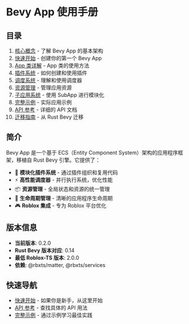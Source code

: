 # Bevy App 使用手册

## 目录

1. [核心概念](./01-core-concepts.md) - 了解 Bevy App 的基本架构
2. [快速开始](./02-quick-start.md) - 创建你的第一个 Bevy App
3. [App 类详解](./03-app-class.md) - App 类的使用方法
4. [插件系统](./04-plugin-system.md) - 如何创建和使用插件
5. [调度系统](./05-schedule-system.md) - 理解和使用调度器
6. [资源管理](./06-resource-management.md) - 管理应用资源
7. [子应用系统](./07-sub-app.md) - 使用 SubApp 进行模块化
8. [完整示例](./08-examples.md) - 实际应用示例
9. [API 参考](./09-api-reference.md) - 详细的 API 文档
10. [迁移指南](./10-migration-guide.md) - 从 Rust Bevy 迁移

## 简介

Bevy App 是一个基于 ECS（Entity Component System）架构的应用程序框架，移植自 Rust Bevy 引擎。它提供了：

- 🎯 **模块化插件系统** - 通过插件组织和复用代码
- ⚡ **高性能调度器** - 并行执行系统，优化性能
- 📦 **资源管理** - 全局状态和资源的统一管理
- 🔄 **生命周期管理** - 清晰的应用程序生命周期
- 🎮 **Roblox 集成** - 专为 Roblox 平台优化

## 版本信息

- **当前版本**: 0.2.0
- **Rust Bevy 版本对应**: 0.14
- **最低 Roblox-TS 版本**: 2.0.0
- **依赖**: @rbxts/matter, @rbxts/services

## 快速导航

- [快速开始](./02-quick-start.md) - 如果你是新手，从这里开始
- [API 参考](./09-api-reference.md) - 查找具体的 API 用法
- [完整示例](./08-examples.md) - 通过示例学习最佳实践